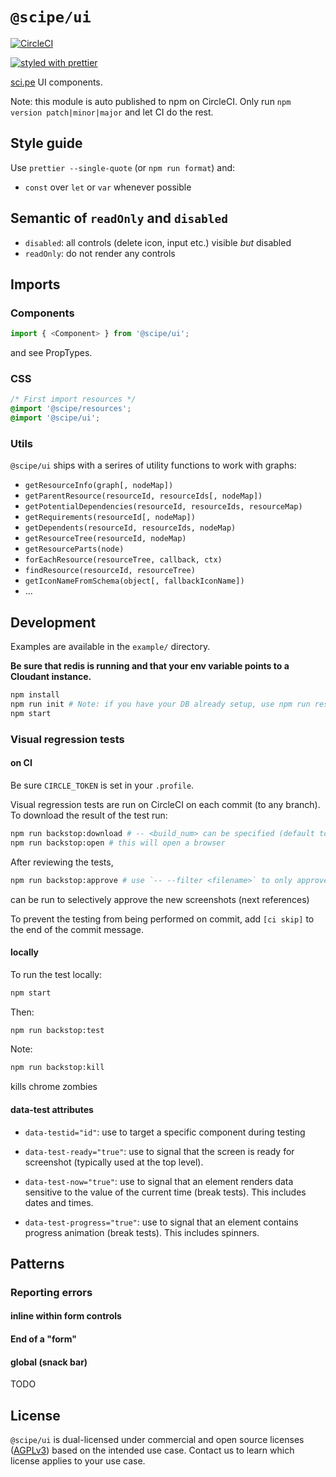 # `@scipe/ui`

[![CircleCI](https://circleci.com/gh/science-periodicals/ui.svg?style=svg&circle-token=8c15cb9904941b56afe55b4f19a8ad7c43d5a3b7)](https://circleci.com/gh/science-periodicals/ui)

[![styled with prettier](https://img.shields.io/badge/styled_with-prettier-ff69b4.svg)](https://github.com/prettier/prettier)

[sci.pe](https://sci.pe) UI components.

Note: this module is auto published to npm on CircleCI. Only run `npm version
patch|minor|major` and let CI do the rest.

## Style guide

Use `prettier --single-quote` (or `npm run format`) and:
- `const` over `let` or `var` whenever possible

## Semantic of `readOnly` and `disabled`

- `disabled`: all controls (delete icon, input etc.) visible _but_ disabled
- `readOnly`: do not render any controls

## Imports

### Components

```js
import { <Component> } from '@scipe/ui';
```

and see PropTypes.

### CSS

```css
/* First import resources */
@import '@scipe/resources';
@import '@scipe/ui';
```

### Utils

`@scipe/ui` ships with a serires of utility functions to work with graphs:

- `getResourceInfo(graph[, nodeMap])`
- `getParentResource(resourceId, resourceIds[, nodeMap])`
- `getPotentialDependencies(resourceId, resourceIds, resourceMap)`
- `getRequirements(resourceId[, nodeMap])`
- `getDependents(resourceId, resourceIds, nodeMap)`
- `getResourceTree(resourceId, nodeMap)`
- `getResourceParts(node)`
- `forEachResource(resourceTree, callback, ctx)`
- `findResource(resourceId, resourceTree)`
- `getIconNameFromSchema(object[, fallbackIconName])`
- ...

## Development

Examples are available in the `example/` directory.

**Be sure that redis is running and that your env variable points to a Cloudant instance.**

```sh
npm install
npm run init # Note: if you have your DB already setup, use npm run reset (will delete _users) or npm run seed instead (might conflict if you have users)
npm start
```

### Visual regression tests

#### on CI

Be sure `CIRCLE_TOKEN` is set in your `.profile`.

Visual regression tests are run on CircleCI on each commit (to any branch).
To download the result of the test run:

```sh
npm run backstop:download # -- <build_num> can be specified (default to `latest`)
npm run backstop:open # this will open a browser
```

After reviewing the tests,

```sh
npm run backstop:approve # use `-- --filter <filename>` to only approve specific images
```
can be run to selectively approve the new screenshots (next references)


To prevent the testing from being performed on commit, add `[ci skip]` to the end of the commit message.

#### locally

To run the test locally:

```sh
npm start
```

Then:

```sh
npm run backstop:test
```

Note:

```sh
npm run backstop:kill
```

kills chrome zombies


#### data-test attributes


- `data-testid="id"`: use to target a specific component during testing

- `data-test-ready="true"`: use to signal that the screen is ready for
  screenshot (typically used at the top level).

- `data-test-now="true"`: use to signal that an element renders data sensitive
  to the value of the current time (break tests). This includes dates and times.

- `data-test-progress="true"`: use to signal that an element contains progress
  animation (break tests). This includes spinners.


## Patterns

### Reporting errors

#### inline within form controls

<PaperInput error={err} />

#### End of a "form"

<ControlPanel error={err} />

#### global (snack bar)

TODO


## License

`@scipe/ui` is dual-licensed under commercial and open source licenses
([AGPLv3](https://www.gnu.org/licenses/agpl-3.0.en.html)) based on the intended
use case. Contact us to learn which license applies to your use case.
